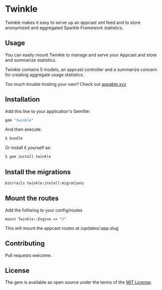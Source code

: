 # Twinkle

Twinkle makes it easy to serve up an appcast xml feed and to store anonymized and aggregated Sparkle Framework statistics.

## Usage

You can easily mount Twinkle to manage and serve your Appcast and store and summarize statistics.

Twinkle contains 5 models, an appcast controller and a summarize concern for creating aggregate usage statistics.

Too much trouble hosting your own? Check out [appable.xyz](https://appable.xyz)

## Installation

Add this line to your application's Gemfile:

```ruby
gem "twinkle"
```

And then execute:

```bash
$ bundle
```

Or install it yourself as:

```bash
$ gem install twinkle
```

## Install the migrations

```bash
bin/rails twinkle:install:migrations
```

## Mount the routes

Add the folllwing to your config/routes

```
mount Twinkle::Engine => "/"
```

This will mount the appcast routes at /updates/:app.slug

## Contributing

Pull requests welcome.

## License

The gem is available as open source under the terms of the [MIT License](https://opensource.org/licenses/MIT).
